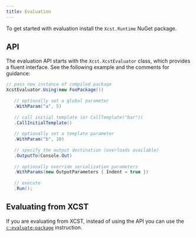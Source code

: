 ```yaml
---
title: Evaluation
---
```


To get started with evaluation install the `Xcst.Runtime` NuGet package.

## API

The evaluation API starts with the `Xcst.XcstEvaluator` class, which provides a fluent interface. See the following example and the comments for guidance:

```csharp
// pass new instance of compiled package
XcstEvaluator.Using(new FooPackage())
   
   // optionally set a global parameter
   .WithParam("a", 5)
   
   // call initial template (or CallTemplate("bar"))
   .CallInitialTemplate()
   
   // optionally set a template parameter
   .WithParam("b", 10)
   
   // specify the output destination (overloads available)
   .OutputTo(Console.Out) 
   
   // optionally override serialization parameters
   .WithParams(new OutputParameters { Indent = true }) 
   
   // execute
   .Run();
```

## Evaluating from XCST

If you are evaluating from XCST, instead of using the API you can use the [`c:evaluate-package`](../c/evaluate-package.html) instruction.

